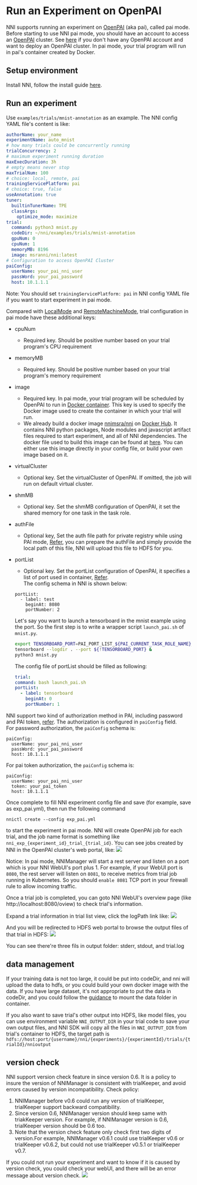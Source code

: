**Run an Experiment on OpenPAI**
===
NNI supports running an experiment on [OpenPAI](https://github.com/Microsoft/pai) (aka pai), called pai mode. Before starting to use NNI pai mode, you should have an account to access an [OpenPAI](https://github.com/Microsoft/pai) cluster. See [here](https://github.com/Microsoft/pai#how-to-deploy) if you don't have any OpenPAI account and want to deploy an OpenPAI cluster. In pai mode, your trial program will run in pai's container created by Docker.

## Setup environment
Install NNI, follow the install guide [here](../Tutorial/QuickStart.md).

## Run an experiment
Use `examples/trials/mnist-annotation` as an example. The NNI config YAML file's content is like:

```yaml
authorName: your_name
experimentName: auto_mnist
# how many trials could be concurrently running
trialConcurrency: 2
# maximum experiment running duration
maxExecDuration: 3h
# empty means never stop
maxTrialNum: 100
# choice: local, remote, pai
trainingServicePlatform: pai
# choice: true, false
useAnnotation: true
tuner:
  builtinTunerName: TPE
  classArgs:
    optimize_mode: maximize
trial:
  command: python3 mnist.py
  codeDir: ~/nni/examples/trials/mnist-annotation
  gpuNum: 0
  cpuNum: 1
  memoryMB: 8196
  image: msranni/nni:latest
# Configuration to access OpenPAI Cluster
paiConfig:
  userName: your_pai_nni_user
  passWord: your_pai_password
  host: 10.1.1.1
```

Note: You should set `trainingServicePlatform: pai` in NNI config YAML file if you want to start experiment in pai mode.

Compared with [LocalMode](LocalMode.md) and [RemoteMachineMode](RemoteMachineMode.md), trial configuration in pai mode have these additional keys:
* cpuNum
    * Required key. Should be positive number based on your trial program's CPU  requirement
* memoryMB
    * Required key. Should be positive number based on your trial program's memory requirement
* image
    * Required key. In pai mode, your trial program will be scheduled by OpenPAI to run in [Docker container](https://www.docker.com/). This key is used to specify the Docker image used to create the container in which your trial will run.
    * We already build a docker image [nnimsra/nni](https://hub.docker.com/r/msranni/nni/) on [Docker Hub](https://hub.docker.com/). It contains NNI python packages, Node modules and javascript artifact files required to start experiment, and all of NNI dependencies. The docker file used to build this image can be found at [here](https://github.com/Microsoft/nni/tree/master/deployment/docker/Dockerfile). You can either use this image directly in your config file, or build your own image based on it.
* virtualCluster
    * Optional key. Set the virtualCluster of OpenPAI. If omitted, the job will run on default virtual cluster.
* shmMB
    * Optional key. Set the shmMB configuration of OpenPAI, it set the shared memory for one task in the task role.
* authFile
    * Optional key, Set the auth file path for private registry while using PAI mode, [Refer](https://github.com/microsoft/pai/blob/2ea69b45faa018662bc164ed7733f6fdbb4c42b3/docs/faq.md#q-how-to-use-private-docker-registry-job-image-when-submitting-an-openpai-job), you can prepare the authFile and simply provide the local path of this file, NNI will upload this file to HDFS for you.
* portList  
    * Optional key. Set the portList configuration of OpenPAI, it specifies a list of port used in container, [Refer](https://github.com/microsoft/pai/blob/b2324866d0280a2d22958717ea6025740f71b9f0/docs/job_tutorial.md#specification).  
    The config schema in NNI is shown below:
    ```
    portList:
      - label: test
        beginAt: 8080
        portNumber: 2
    ``` 
    Let's say you want to launch a tensorboard in the mnist example using the port. So the first step is to write a wrapper script `launch_pai.sh` of `mnist.py`.

    ```bash
    export TENSORBOARD_PORT=PAI_PORT_LIST_${PAI_CURRENT_TASK_ROLE_NAME}_0_tensorboard
    tensorboard --logdir . --port ${!TENSORBOARD_PORT} &
    python3 mnist.py
    ```
    The config file of portList should be filled as following:

    ```yaml
  trial:
    command: bash launch_pai.sh
    portList:
      - label: tensorboard
        beginAt: 0
        portNumber: 1
    ```

NNI support two kind of authorization method in PAI, including password and PAI token, [refer](https://github.com/microsoft/pai/blob/b6bd2ab1c8890f91b7ac5859743274d2aa923c22/docs/rest-server/API.md#2-authentication). The authorization is configured in `paiConfig` field.  
For password authorization, the `paiConfig` schema is:
```
paiConfig:
  userName: your_pai_nni_user
  passWord: your_pai_password
  host: 10.1.1.1
```  
For pai token authorization, the `paiConfig` schema is:
```
paiConfig:
  userName: your_pai_nni_user
  token: your_pai_token
  host: 10.1.1.1
```

Once complete to fill NNI experiment config file and save (for example, save as exp_pai.yml), then run the following command
```
nnictl create --config exp_pai.yml
```
to start the experiment in pai mode. NNI will create OpenPAI job for each trial, and the job name format is something like `nni_exp_{experiment_id}_trial_{trial_id}`.
You can see jobs created by NNI in the OpenPAI cluster's web portal, like:
![](../../img/nni_pai_joblist.jpg)

Notice: In pai mode, NNIManager will start a rest server and listen on a port which is your NNI WebUI's port plus 1. For example, if your WebUI port is `8080`, the rest server will listen on `8081`, to receive metrics from trial job running in Kubernetes. So you should `enable 8081` TCP port in your firewall rule to allow incoming traffic.

Once a trial job is completed, you can goto NNI WebUI's overview page (like http://localhost:8080/oview) to check trial's information.

Expand a trial information in trial list view, click the logPath link like:
![](../../img/nni_webui_joblist.jpg)

And you will be redirected to HDFS web portal to browse the output files of that trial in HDFS:
![](../../img/nni_trial_hdfs_output.jpg)

You can see there're three fils in output folder: stderr, stdout, and trial.log

## data management
If your training data is not too large, it could be put into codeDir, and nni will upload the data to hdfs, or you could build your own docker image with the data. If you have large dataset, it's not appropriate to put the data in codeDir, and you could follow the [guidance](https://github.com/microsoft/pai/blob/master/docs/user/storage.md) to mount the data folder in container.

If you also want to save trial's other output into HDFS, like model files, you can use environment variable `NNI_OUTPUT_DIR` in your trial code to save your own output files, and NNI SDK will copy all the files in `NNI_OUTPUT_DIR` from trial's container to HDFS, the target path is `hdfs://host:port/{username}/nni/{experiments}/{experimentId}/trials/{trialId}/nnioutput`

## version check
NNI support version check feature in since version 0.6. It is a policy to insure the version of NNIManager is consistent with trialKeeper, and avoid errors caused by version incompatibility.
Check policy:
1. NNIManager before v0.6 could run any version of trialKeeper, trialKeeper support backward compatibility.
2. Since version 0.6, NNIManager version should keep same with triakKeeper version. For example, if NNIManager version is 0.6, trialKeeper version should be 0.6 too.
3. Note that the version check feature only check first two digits of version.For example, NNIManager v0.6.1 could use trialKeeper v0.6 or trialKeeper v0.6.2, but could not use trialKeeper v0.5.1 or trialKeeper v0.7.

If you could not run your experiment and want to know if it is caused by version check, you could check your webUI, and there will be an error message about version check.
![](../../img/version_check.png)
